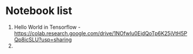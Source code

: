 # Notebook list

1. Hello World in Tensorflow - https://colab.research.google.com/drive/1NOfwIu0EjdQoTp6K25jVtH5PQp8icSLU?usp=sharing
2. 
